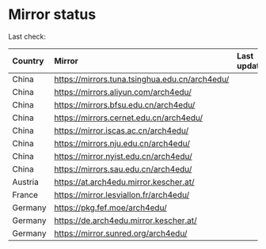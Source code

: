 <script src="./time.js"></script>
# Mirror status
Last check: <script type="text/javascript">localize(1734387691.7209656);</script>

|Country|Mirror|Last update|
|:------|:-----|:----------|
|China|https://mirrors.tuna.tsinghua.edu.cn/arch4edu/|<script type="text/javascript">localize(1734331765);</script>|
|China|https://mirrors.aliyun.com/arch4edu/|<script type="text/javascript">localize(1734331765);</script>|
|China|https://mirrors.bfsu.edu.cn/arch4edu/|<script type="text/javascript">localize(1734331765);</script>|
|China|https://mirrors.cernet.edu.cn/arch4edu/|<script type="text/javascript">localize(1734331765);</script>|
|China|https://mirror.iscas.ac.cn/arch4edu/|<script type="text/javascript">localize(1734331765);</script>|
|China|https://mirrors.nju.edu.cn/arch4edu/|<script type="text/javascript">localize(1734331765);</script>|
|China|https://mirror.nyist.edu.cn/arch4edu/|<script type="text/javascript">localize(1734331765);</script>|
|China|https://mirrors.sau.edu.cn/arch4edu/|<script type="text/javascript">localize(1731653531);</script>|
|Austria|https://at.arch4edu.mirror.kescher.at/|<script type="text/javascript">localize(1734331765);</script>|
|France|https://mirror.lesviallon.fr/arch4edu/|<script type="text/javascript">localize(1734331765);</script>|
|Germany|https://pkg.fef.moe/arch4edu/|<script type="text/javascript">localize(1734331765);</script>|
|Germany|https://de.arch4edu.mirror.kescher.at/|<script type="text/javascript">localize(1734331765);</script>|
|Germany|https://mirror.sunred.org/arch4edu/|<script type="text/javascript">localize(1734331765);</script>|

<script src="./tablefilter/tablefilter.js"></script>
<script src="./table.js"></script>